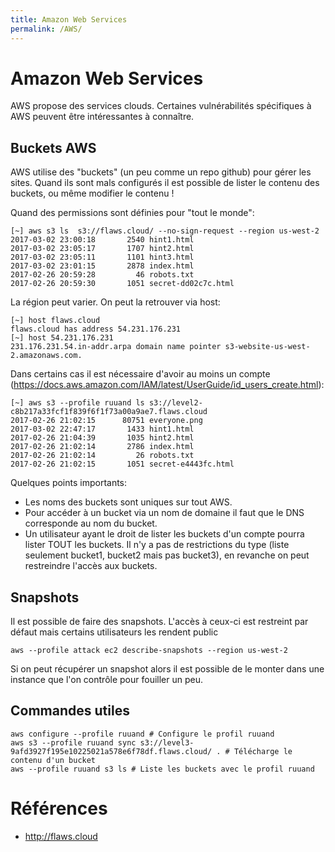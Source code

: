```yaml
---
title: Amazon Web Services
permalink: /AWS/
---
```


# Amazon Web Services
AWS propose des services clouds. Certaines vulnérabilités spécifiques à AWS peuvent être intéressantes à connaître.

## Buckets AWS
AWS utilise des "buckets" (un peu comme un repo github) pour gérer les sites. Quand ils sont mals configurés il est possible de lister le contenu des buckets, ou même modifier le contenu !

Quand des permissions sont définies pour "tout le monde":
```
[~] aws s3 ls  s3://flaws.cloud/ --no-sign-request --region us-west-2                                                    
2017-03-02 23:00:18       2540 hint1.html
2017-03-02 23:05:17       1707 hint2.html
2017-03-02 23:05:11       1101 hint3.html
2017-03-02 23:01:15       2878 index.html
2017-02-26 20:59:28         46 robots.txt
2017-02-26 20:59:30       1051 secret-dd02c7c.html
```

La région peut varier. On peut la retrouver via host:
```
[~] host flaws.cloud 
flaws.cloud has address 54.231.176.231
[~] host 54.231.176.231 
231.176.231.54.in-addr.arpa domain name pointer s3-website-us-west-2.amazonaws.com.
```

Dans certains cas il est nécessaire d'avoir au moins un compte (https://docs.aws.amazon.com/IAM/latest/UserGuide/id_users_create.html):
```
[~] aws s3 --profile ruuand ls s3://level2-c8b217a33fcf1f839f6f1f73a00a9ae7.flaws.cloud     
2017-02-26 21:02:15      80751 everyone.png
2017-03-02 22:47:17       1433 hint1.html
2017-02-26 21:04:39       1035 hint2.html
2017-02-26 21:02:14       2786 index.html
2017-02-26 21:02:14         26 robots.txt
2017-02-26 21:02:15       1051 secret-e4443fc.html
```

Quelques points importants:
- Les noms des buckets sont uniques sur tout AWS.
- Pour accéder à un bucket via un nom de domaine il faut que le DNS corresponde au nom du bucket.
- Un utilisateur ayant le droit de lister les buckets d'un compte pourra lister TOUT les buckets. Il n'y a pas de restrictions du type (liste seulement bucket1, bucket2 mais pas bucket3), en revanche on peut restreindre l'accès aux buckets.

## Snapshots
Il est possible de faire des snapshots. L'accès à ceux-ci est restreint par défaut mais certains utilisateurs les rendent public
```
aws --profile attack ec2 describe-snapshots --region us-west-2
```
Si on peut récupérer un snapshot alors il est possible de le monter dans une instance que l'on contrôle pour fouiller un peu.

## Commandes utiles
```
aws configure --profile ruuand # Configure le profil ruuand
aws s3 --profile ruuand sync s3://level3-9afd3927f195e10225021a578e6f78df.flaws.cloud/ . # Télécharge le contenu d'un bucket
aws --profile ruuand s3 ls # Liste les buckets avec le profil ruuand
```

# Références
- http://flaws.cloud
